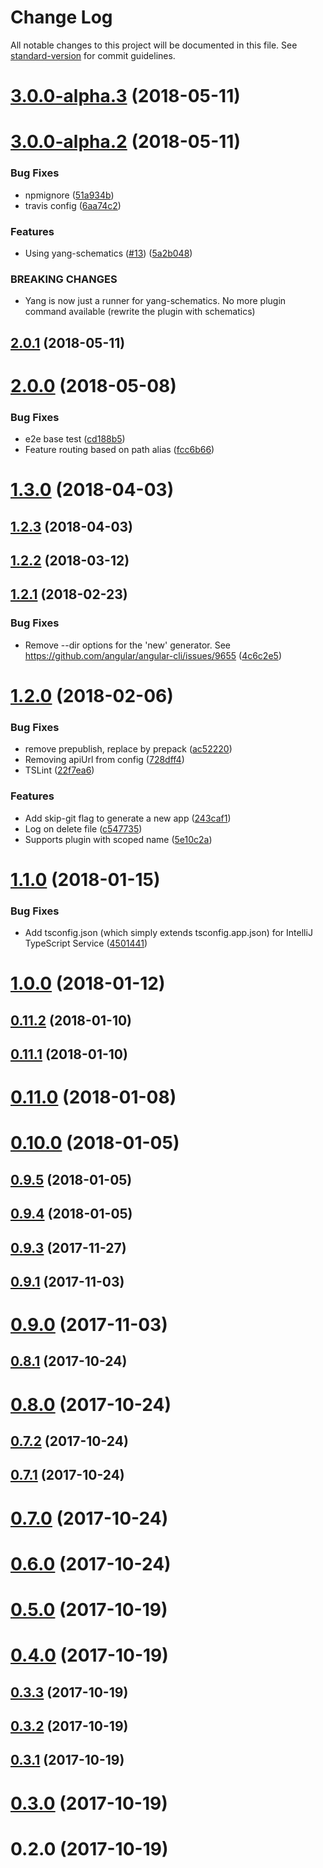 # Change Log

All notable changes to this project will be documented in this file. See [standard-version](https://github.com/conventional-changelog/standard-version) for commit guidelines.

<a name="3.0.0-alpha.3"></a>
# [3.0.0-alpha.3](https://github.com/mselerin/yang-cli/compare/v3.0.0-alpha.2...v3.0.0-alpha.3) (2018-05-11)



<a name="3.0.0-alpha.2"></a>
# [3.0.0-alpha.2](https://github.com/mselerin/yang-cli/compare/v2.0.1...v3.0.0-alpha.2) (2018-05-11)


### Bug Fixes

* npmignore ([51a934b](https://github.com/mselerin/yang-cli/commit/51a934b))
* travis config ([6aa74c2](https://github.com/mselerin/yang-cli/commit/6aa74c2))


### Features

* Using yang-schematics ([#13](https://github.com/mselerin/yang-cli/issues/13)) ([5a2b048](https://github.com/mselerin/yang-cli/commit/5a2b048))


### BREAKING CHANGES

* Yang is now just a runner for yang-schematics. No more plugin command available (rewrite the plugin with schematics)



<a name="2.0.1"></a>
## [2.0.1](https://github.com/mselerin/yang-cli/compare/v2.0.0...v2.0.1) (2018-05-11)



<a name="2.0.0"></a>
# [2.0.0](https://github.com/mselerin/yang-cli/compare/v1.3.0...v2.0.0) (2018-05-08)


### Bug Fixes

* e2e base test ([cd188b5](https://github.com/mselerin/yang-cli/commit/cd188b5))
* Feature routing based on path alias ([fcc6b66](https://github.com/mselerin/yang-cli/commit/fcc6b66))



<a name="1.3.0"></a>
# [1.3.0](https://github.com/mselerin/yang-cli/compare/v1.2.3...v1.3.0) (2018-04-03)



<a name="1.2.3"></a>
## [1.2.3](https://github.com/mselerin/yang-cli/compare/v1.2.2...v1.2.3) (2018-04-03)



<a name="1.2.2"></a>
## [1.2.2](https://github.com/mselerin/yang-cli/compare/v1.2.1...v1.2.2) (2018-03-12)



<a name="1.2.1"></a>
## [1.2.1](https://github.com/mselerin/yang-cli/compare/v1.2.0...v1.2.1) (2018-02-23)


### Bug Fixes

* Remove --dir options for the 'new' generator. See https://github.com/angular/angular-cli/issues/9655 ([4c6c2e5](https://github.com/mselerin/yang-cli/commit/4c6c2e5))



<a name="1.2.0"></a>
# [1.2.0](https://github.com/mselerin/yang-cli/compare/v1.1.0...v1.2.0) (2018-02-06)


### Bug Fixes

* remove prepublish, replace by prepack ([ac52220](https://github.com/mselerin/yang-cli/commit/ac52220))
* Removing apiUrl from config ([728dff4](https://github.com/mselerin/yang-cli/commit/728dff4))
* TSLint ([22f7ea6](https://github.com/mselerin/yang-cli/commit/22f7ea6))


### Features

* Add skip-git flag to generate a new app ([243caf1](https://github.com/mselerin/yang-cli/commit/243caf1))
* Log on delete file ([c547735](https://github.com/mselerin/yang-cli/commit/c547735))
* Supports plugin with scoped name ([5e10c2a](https://github.com/mselerin/yang-cli/commit/5e10c2a))



<a name="1.1.0"></a>
# [1.1.0](https://github.com/mselerin/yang-cli/compare/v1.0.0...v1.1.0) (2018-01-15)


### Bug Fixes

* Add tsconfig.json (which simply extends tsconfig.app.json) for IntelliJ TypeScript Service ([4501441](https://github.com/mselerin/yang-cli/commit/4501441))



<a name="1.0.0"></a>
# [1.0.0](https://github.com/mselerin/yang-cli/compare/v0.11.2...v1.0.0) (2018-01-12)



<a name="0.11.2"></a>
## [0.11.2](https://github.com/mselerin/yang-cli/compare/v0.11.1...v0.11.2) (2018-01-10)



<a name="0.11.1"></a>
## [0.11.1](https://github.com/mselerin/yang-cli/compare/v0.11.0...v0.11.1) (2018-01-10)



<a name="0.11.0"></a>
# [0.11.0](https://github.com/mselerin/yang-cli/compare/v0.10.0...v0.11.0) (2018-01-08)



<a name="0.10.0"></a>
# [0.10.0](https://github.com/mselerin/yang-cli/compare/v0.9.5...v0.10.0) (2018-01-05)



<a name="0.9.5"></a>
## [0.9.5](https://github.com/mselerin/yang-cli/compare/v0.9.4...v0.9.5) (2018-01-05)



<a name="0.9.4"></a>
## [0.9.4](https://github.com/mselerin/yang-cli/compare/v0.9.3...v0.9.4) (2018-01-05)



<a name="0.9.3"></a>
## [0.9.3](https://github.com/mselerin/yang-cli/compare/v0.9.1...v0.9.3) (2017-11-27)



<a name="0.9.1"></a>
## [0.9.1](https://github.com/mselerin/yang-cli/compare/v0.9.0...v0.9.1) (2017-11-03)



<a name="0.9.0"></a>
# [0.9.0](https://github.com/mselerin/yang-cli/compare/v0.8.1...v0.9.0) (2017-11-03)



<a name="0.8.1"></a>
## [0.8.1](https://github.com/mselerin/yang-cli/compare/v0.8.0...v0.8.1) (2017-10-24)



<a name="0.8.0"></a>
# [0.8.0](https://github.com/mselerin/yang-cli/compare/v0.7.2...v0.8.0) (2017-10-24)



<a name="0.7.2"></a>
## [0.7.2](https://github.com/mselerin/yang-cli/compare/v0.7.1...v0.7.2) (2017-10-24)



<a name="0.7.1"></a>
## [0.7.1](https://github.com/mselerin/yang-cli/compare/v0.7.0...v0.7.1) (2017-10-24)



<a name="0.7.0"></a>
# [0.7.0](https://github.com/mselerin/yang-cli/compare/v0.6.0...v0.7.0) (2017-10-24)



<a name="0.6.0"></a>
# [0.6.0](https://github.com/mselerin/yang-cli/compare/v0.5.0...v0.6.0) (2017-10-24)



<a name="0.5.0"></a>
# [0.5.0](https://github.com/mselerin/yang-cli/compare/v0.4.0...v0.5.0) (2017-10-19)



<a name="0.4.0"></a>
# [0.4.0](https://github.com/mselerin/yang-cli/compare/v0.3.3...v0.4.0) (2017-10-19)



<a name="0.3.3"></a>
## [0.3.3](https://github.com/mselerin/yang-cli/compare/v0.3.2...v0.3.3) (2017-10-19)



<a name="0.3.2"></a>
## [0.3.2](https://github.com/mselerin/yang-cli/compare/v0.3.1...v0.3.2) (2017-10-19)



<a name="0.3.1"></a>
## [0.3.1](https://github.com/mselerin/yang-cli/compare/v0.3.0...v0.3.1) (2017-10-19)



<a name="0.3.0"></a>
# [0.3.0](https://github.com/mselerin/yang-cli/compare/v0.2.0...v0.3.0) (2017-10-19)



<a name="0.2.0"></a>
# 0.2.0 (2017-10-19)



